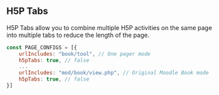 ## H5P Tabs

H5P Tabs allow you to combine multiple H5P activities on the same page into multiple tabs to reduce the length of the page.

```js
const PAGE_CONFIGS = [{
    urlIncludes: "book/tool", // One pager mode
    h5pTabs: true, // false
    ...
    urlIncludes: "mod/book/view.php", // Original Moodle Book mode
    h5pTabs: true, // false
}]
```